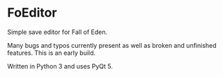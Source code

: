 # FoEditor
Simple save editor for Fall of Eden.

Many bugs and typos currently present as well as broken and unfinished features. This is an early build.

Written in Python 3 and uses PyQt 5.
